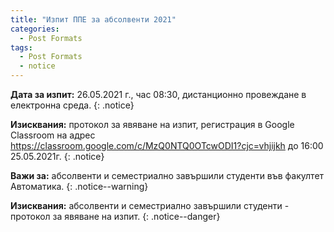 ```yaml
---
title: "Изпит ППЕ за абсолвенти 2021"
categories:
  - Post Formats
tags:
  - Post Formats
  - notice
--- 
```


**Дата за изпит:** 26.05.2021 г., час 08:30, дистанционно провеждане в електронна среда.
{: .notice}

**Изисквания:** протокол за явяване на изпит, регистрация в Google Classroom на адрес https://classroom.google.com/c/MzQ0NTQ0OTcwODI1?cjc=vhjijkh до 16:00 25.05.2021г.
{: .notice}

**Важи за:**  абсолвенти и семестриално завършили студенти във факултет Автоматика. 
{: .notice--warning}

**Изисквания:** абсолвенти и семестриално завършили студенти - протокол за явяване на изпит.
{: .notice--danger}
 